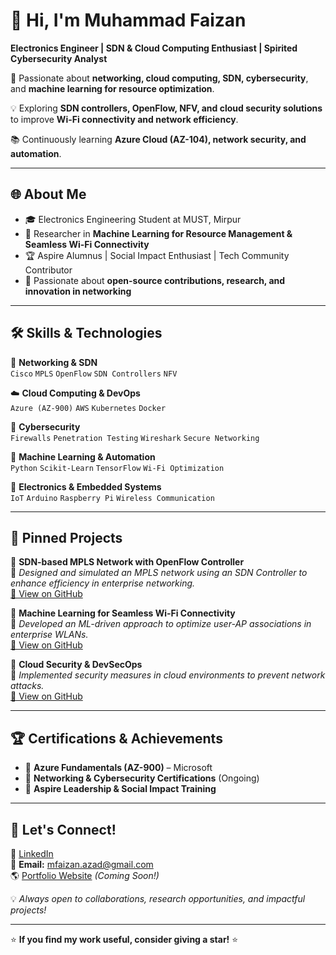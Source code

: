 # 👋 Hi, I'm Muhammad Faizan  
**Electronics Engineer | SDN & Cloud Computing Enthusiast | Spirited Cybersecurity Analyst**  


🚀 Passionate about **networking, cloud computing, SDN, cybersecurity**, and **machine learning for resource optimization**.


💡 Exploring **SDN controllers, OpenFlow, NFV, and cloud security solutions** to improve **Wi-Fi connectivity and network efficiency**.


📚 Continuously learning **Azure Cloud (AZ-104), network security, and automation**.  


---


## 🌐 **About Me**


- 🎓 Electronics Engineering Student at MUST, Mirpur  
- 🔬 Researcher in **Machine Learning for Resource Management & Seamless Wi-Fi Connectivity**  
- 🏆 Aspire Alumnus | Social Impact Enthusiast | Tech Community Contributor  
- 🎯 Passionate about **open-source contributions, research, and innovation in networking**  

---

## 🛠 **Skills & Technologies**
🚀 **Networking & SDN**  
`Cisco` `MPLS` `OpenFlow` `SDN Controllers` `NFV`  

☁️ **Cloud Computing & DevOps**  
`Azure (AZ-900)` `AWS` `Kubernetes` `Docker`  

🔐 **Cybersecurity**  
`Firewalls` `Penetration Testing` `Wireshark` `Secure Networking`  

🧠 **Machine Learning & Automation**  
`Python` `Scikit-Learn` `TensorFlow` `Wi-Fi Optimization`  

📡 **Electronics & Embedded Systems**  
`IoT` `Arduino` `Raspberry Pi` `Wireless Communication`  

---

## 📌 **Pinned Projects**
🔹 **SDN-based MPLS Network with OpenFlow Controller**  
📌 *Designed and simulated an MPLS network using an SDN Controller to enhance efficiency in enterprise networking.*  
[🔗 View on GitHub](#)  

🔹 **Machine Learning for Seamless Wi-Fi Connectivity**  
📌 *Developed an ML-driven approach to optimize user-AP associations in enterprise WLANs.*  
[🔗 View on GitHub](#)  

🔹 **Cloud Security & DevSecOps**  
📌 *Implemented security measures in cloud environments to prevent network attacks.*  
[🔗 View on GitHub](#)  

---

## 🏆 **Certifications & Achievements**
- 🏅 **Azure Fundamentals (AZ-900)** – Microsoft  
- 🏅 **Networking & Cybersecurity Certifications** (Ongoing)  
- 🏅 **Aspire Leadership & Social Impact Training**  

---

## 📢 **Let's Connect!**
🔗 [LinkedIn](https://www.linkedin.com/in/m-faizan-azad/)  
📧 **Email:** mfaizan.azad@gmail.com  
🌎 [Portfolio Website](#) *(Coming Soon!)*  

💡 *Always open to collaborations, research opportunities, and impactful projects!*  

---
⭐ **If you find my work useful, consider giving a star!** ⭐  
